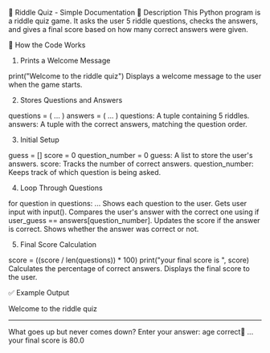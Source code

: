 📝 Riddle Quiz - Simple Documentation
📌 Description
This Python program is a riddle quiz game. It asks the user 5 riddle questions, checks the answers, and gives a final score based on how many correct answers were given.

🔧 How the Code Works
1. Prints a Welcome Message
 
print("Welcome to the riddle quiz")
Displays a welcome message to the user when the game starts.

2. Stores Questions and Answers

questions = ( ... )
answers = ( ... )
questions: A tuple containing 5 riddles.
answers: A tuple with the correct answers, matching the question order.

3. Initial Setup
 
guess = []
score = 0
question_number = 0
guess: A list to store the user's answers.
score: Tracks the number of correct answers.
question_number: Keeps track of which question is being asked.

4. Loop Through Questions
 
for question in questions:
    ...
Shows each question to the user.
Gets user input with input().
Compares the user's answer with the correct one using if user_guess == answers[question_number].
Updates the score if the answer is correct.
Shows whether the answer was correct or not.

5. Final Score Calculation
 
score = ((score / len(questions)) * 100)
print("your final score is ", score)
Calculates the percentage of correct answers.
Displays the final score to the user.

✅ Example Output
  
Welcome to the riddle quiz
*********************************
What goes up but never comes down?
Enter your answer: age
correct🎉
...
your final score is 80.0


 





 
